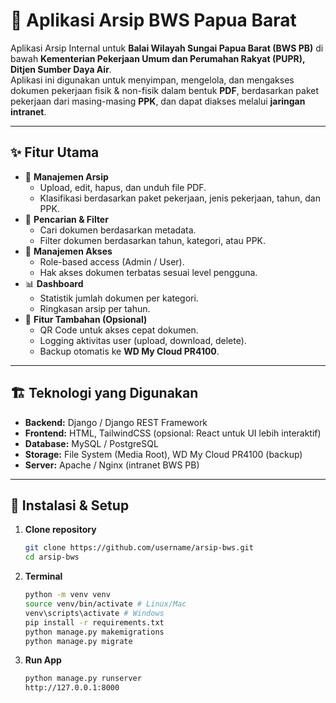 # 📂 Aplikasi Arsip BWS Papua Barat

Aplikasi Arsip Internal untuk **Balai Wilayah Sungai Papua Barat (BWS PB)** di bawah **Kementerian Pekerjaan Umum dan Perumahan Rakyat (PUPR), Ditjen Sumber Daya Air**.  
Aplikasi ini digunakan untuk menyimpan, mengelola, dan mengakses dokumen pekerjaan fisik & non-fisik dalam bentuk **PDF**, berdasarkan paket pekerjaan dari masing-masing **PPK**, dan dapat diakses melalui **jaringan intranet**.

---

## ✨ Fitur Utama

- 📁 **Manajemen Arsip**
  - Upload, edit, hapus, dan unduh file PDF.
  - Klasifikasi berdasarkan paket pekerjaan, jenis pekerjaan, tahun, dan PPK.
- 🔎 **Pencarian & Filter**
  - Cari dokumen berdasarkan metadata.
  - Filter dokumen berdasarkan tahun, kategori, atau PPK.
- 🔐 **Manajemen Akses**
  - Role-based access (Admin / User).
  - Hak akses dokumen terbatas sesuai level pengguna.
- 📊 **Dashboard**
  - Statistik jumlah dokumen per kategori.
  - Ringkasan arsip per tahun.
- 🧾 **Fitur Tambahan (Opsional)**
  - QR Code untuk akses cepat dokumen.
  - Logging aktivitas user (upload, download, delete).
  - Backup otomatis ke **WD My Cloud PR4100**.

---

## 🏗️ Teknologi yang Digunakan

- **Backend:** Django / Django REST Framework
- **Frontend:** HTML, TailwindCSS (opsional: React untuk UI lebih interaktif)
- **Database:** MySQL / PostgreSQL
- **Storage:** File System (Media Root), WD My Cloud PR4100 (backup)
- **Server:** Apache / Nginx (intranet BWS PB)

---

## 🚀 Instalasi & Setup

1. **Clone repository**

   ```bash
   git clone https://github.com/username/arsip-bws.git
   cd arsip-bws
   ```

2. **Terminal**

   ```bash
   python -m venv venv
   source venv/bin/activate # Linux/Mac
   venv\scripts\activate # Windows
   pip install -r requirements.txt
   python manage.py makemigrations
   python manage.py migrate
   ```

3. **Run App**

   ```bash
   python manage.py runserver
   http://127.0.0.1:8000
   ```
